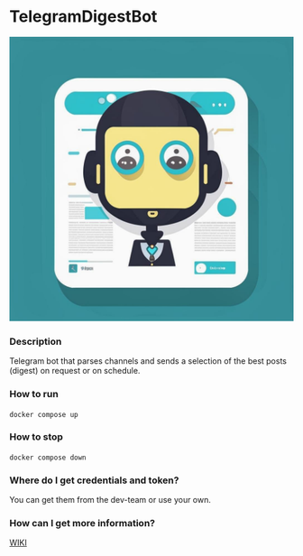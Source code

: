 # TelegramDigestBot

![logo](./assets/logo.jpg)

### Description
Telegram bot that parses channels and sends a selection of the best posts (digest) on request or on schedule.

### How to run

`docker compose up`

### How to stop

`docker compose down`

### Where do I get credentials and token?

You can get them from the dev-team or use your own.

### How can I get more information?

[WIKI](WIKI.md)
